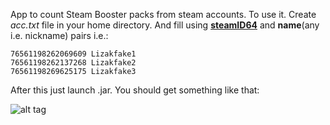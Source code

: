 App to count Steam Booster packs from steam accounts.
To use it. Create <i>acc.txt</i> file in your home directory. And fill using <a href="https://steamid.io/lookup" title="SteamID64Converter"><b>steamID64</b></a> and <b>name</b>(any i.e. nickname) pairs i.e.:
```
76561198262069609 Lizakfake1
76561198262137268 Lizakfake2
76561198269625175 Lizakfake3
```

After this just launch .jar. You should get something like that:  

![alt tag](http://s1.screenshot.sh/data/2017/3/31/23/70b842eaaf39555d8e582a9951c746e9.jpg)
